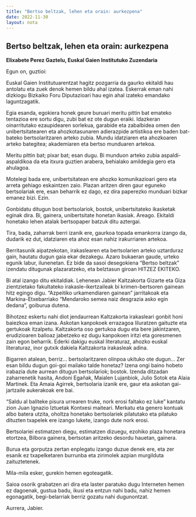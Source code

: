 ```yaml
---
title: "Bertso beltzak, lehen eta orain: aurkezpena"
date: 2022-11-30
layout: nota
---
```


<h2> Bertso beltzak, lehen eta orain: aurkezpena</h2>

<div class="nota" markdown="1">

<strong>Elixabete Perez Gaztelu, Euskal Gaien Institutuko Zuzendaria</strong>

Egun on, guztioi:

Euskal Gaien Institutuarentzat hagitz pozgarria da gaurko ekitaldi hau antolatu eta zuek denok hemen bildu ahal izatea. Eskerrak eman nahi dizkiogu Bizkaiko Foru Diputazioari hau egin ahal izateko emandako laguntzagatik.

Egia esanda, egokiera honek geure buruari meritu pittin bat emateko tentazioa ere sortu digu, zubi bat ez ote dugun eraiki. Idazkeran oinarritutako ezaupidearen sorlekua, garabide eta zabalbidea omen den unibertsitatearen eta ahozkotasunaren adierazpide artistikoa ere baden bat-bateko bertsolaritzaren arteko zubia. Mundu idatziaren eta ahozkoaren arteko bategitea; akademiaren eta bertso munduaren artekoa.

Meritu pittin bat; pixar bat; esan dugu. Bi munduon arteko zubia aspaldi-aspaldikoa da eta itxura guztien arabera, behialako amildegia gero eta ahulagoa.

Motelegi bada ere, unibertsitatean ere ahozko komunikazioari gero eta arreta gehiago eskaintzen zaio. Plazan aritzen diren gaur eguneko bertsolariak ere, esan beharrik ez dago, ez dira paperezko munduari bizkar emanez bizi. Ezin.

Gonbidatu ditugun bost bertsolariok, bostok, unibertsitateko ikasketak eginak dira. Bi, gainera, unibertsitate honetan ikasiak. Areago. Ekitaldi honetako lehen atalak bertsopaper batzuk ditu aztergai.

Tira, bada, zaharrak berri izanik ere, gaurkoa topada emankorra izango da, dudarik ez dut, idatziaren eta ahoz esan nahiz irakurriaren artekoa.

Berritasunik aipatzekotan, irakaslearen eta bertsolarien arteko uztarduraz gain, hautatu dugun gaia ekar dezakegu. Azaro bukaeran gaude, urteko egunik labur, ilunenetan. Ez bide da sasoi desegokiena “Bertso beltzak” izendatu ditugunak plazaratzeko, eta belztasun giroan HITZEZ EKITEKO.

Bi atal izango ditu ekitaldiak. Lehenean Jabier Kaltzakorta Gizarte eta Giza zientzietako fakultateko irakasle-ikertzaileak bi krimen-bertsoren gainean hitz egingo digu. “Azpeitiko urkamendiaren gainean” jarritakoak eta Markina-Etxebarriako “Mendaroko semea naiz desgrazia asko egin dedana”,
goiburua dutena.

Bihotzez eskertu nahi diot jendaurrean Kaltzakorta irakasleari gonbit honi baiezkoa eman izana. Askotan kanpokoek errazagoa liluratzen gaituzte eta gertukoak itzalpetu. Kaltzakorta oso gertukoa dugu eta bere jakintzaren, erudizioaren balioaz jabetzeko ez dugu kanpokoen iritzi eta goresmenen zain egon beharrik. Ederki dakigu euskal literaturaz, ahozko euskal literaturaz, inor gutxik dakiela Kaltzakorta irakasleak adina.

Bigarren atalean, berriz... bertsolaritzaren olinpoa ukituko ote dugun... Zer esan bildu dugun goi-goi mailako talde honetaz? Izena ongi baino hobeto irabazia dute aurrean ditugun bertsolariok; bostok. Izenda ditzadan zaharrenetik hasita, Andoni Egañak, Maialen Lujanbiok, Julio Sotok eta Alaia Martinek. Eta Amaia Agirrek, bertsolaria izanik ere, gaur eta askotan gai-jartzaile aukerakoak ere bai.

“Saldu al baliteke pisura urrearen truke, nork erosi faltako ez luke” kantatu zion Juan Ignazio Iztuetak Kontxesi maiteari. Merkatu eta genero kontuak albo batera utzita, oholtza honetako bertsolariek pilatutako eta pilatuko dituzten txapelek ere izango lukete, izango dute nork erosi. 

Bertsolariei estimatzen diegu, estimatzen dizuegu, ezohiko plaza honetara etortzea, Bilbora gainera, bertsotan aritzeko desordu hauetan, gainera. 

Burua eta gorputza zertan enplegatu izango duzue denek ere, eta zer esanik ez txapelketaren burrunba eta zirimolek azpian murgilduta zaituztetenek. 

Mila-mila esker, gurekin hemen egoteagatik.

Saioa osorik grabatzen ari dira eta laster paratuko dugu Interneten hemen ez dagoenak, gustua badu, ikusi eta entzun nahi badu, nahiz hemen egonagatik, begi-belarriak berriz gozatu nahi dugunontzat.

Aurrera, Jabier.

</div>